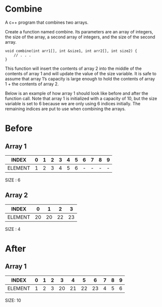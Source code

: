 # Combine
A c++ program that combines two arrays.


Create a function named combine. Its parameters are an array of integers, the size of the array, a second array of integers, and the size of the second array.

```
void combine(int arr1[], int &size1, int arr2[], int size2) {
    // . . .
}
```

This function will insert the contents of array 2 into the middle of the contents of array 1 and will update the value of the size variable. It is safe to assume that array 1’s capacity is large enough to hold the contents of array 1 + the contents of array 2.

Below is an example of how array 1 should look like before and after the function call. Note that array 1 is initialized with a capacity of 10, but the size variable is set to 6 because we are only using 6 indices initially. The remaining indices are put to use when combining the arrays.


# Before
## Array 1
| INDEX |	0 |	1 |	2 |	3 |	4 |	5 |	6 |	7 |	8 |	9 |
| ----- | - | - | - | - | - | - | - | - | - | - |
| ELEMENT |	1 |	2 |	3 |	4 |	5 |	6 |	- |	- |	- |	- |

SIZE : 6

## Array 2
| INDEX |	0 |	1 |	2 |	3 |
| ----- | - | - | - | - |
| ELEMENT |	20 |	20 |	22 |	23 |

SIZE : 4

# After
## Array 1
| INDEX |	0 |	1 |	2 |	3 |	4 |	5 |	6 |	7 |	8 |	9 |
| ----- | - | - | - | - | - | - | - | - | - | - |
| ELEMENT |	1 |	2 |	3 |	20 |	21 |	22 |	23 |	4 |	5 |	6 |

SIZE: 10
